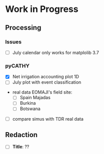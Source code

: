 # Work in Progress


## Processing

### Issues 
- [ ] July calendar only works for matplolib 3.7

### pyCATHY
- [x] Net irrigation accounting plot 1D
- [ ] July plot with event classification

- real data EOMAJI's field site:
  - [ ] Spain Majadas
  - [ ] Burkina
  - [ ] Botswana
 
- [ ] compare simus with TDR real data
## Redaction

- [ ] **Title**: ??


